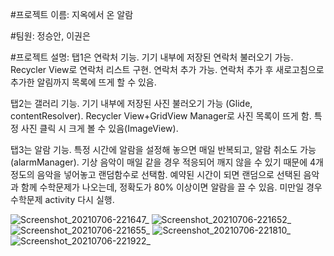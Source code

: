 #프로젝트 이름:
지옥에서 온 알람


#팀원:
정승안, 이권은


#프로젝트 설명:
탭1은 연락처 기능. 기기 내부에 저장된 연락처 불러오기 가능. Recycler View로 연락처 리스트 구현. 연락처 추가 가능. 연락처 추가 후 새로고침으로 추가한 알림까지 목록에 뜨게 할 수 있음.

탭2는 갤러리 기능. 기기 내부에 저장된 사진 불러오기 가능 (Glide, contentResolver). Recycler View+GridView Manager로 사진 목록이 뜨게 함. 특정 사진 클릭 시 크게 볼 수 있음(ImageView).

탭3는 알람 기능. 특정 시간에 알람을 설정해 놓으면 매일 반복되고, 알람 취소도 가능(alarmManager). 기상 음악이 매일 같을 경우 적응되어 깨지 않을 수 있기 때문에 4개 정도의 음악을 넣어놓고 랜덤함수로 선택함. 예약된 시간이 되면 랜덤으로 선택된 음악과 함께 수학문제가 나오는데, 정확도가 80% 이상이면 알람을 끌 수 있음. 미만일 경우 수학문제 activity 다시 실행.



![Screenshot_20210706-221647_    ](https://user-images.githubusercontent.com/63151413/124607284-a6d85700-dea8-11eb-9408-4776c0521734.jpg)
![Screenshot_20210706-221652_    ](https://user-images.githubusercontent.com/63151413/124607314-af309200-dea8-11eb-9b81-4282efa41f13.jpg)
![Screenshot_20210706-221655_    ](https://user-images.githubusercontent.com/63151413/124607329-b35caf80-dea8-11eb-9dab-a3e84e38588c.jpg)
![Screenshot_20210706-221810_    ](https://user-images.githubusercontent.com/63151413/124607347-b788cd00-dea8-11eb-8b72-c9fa489aba9e.jpg)
![Screenshot_20210706-221922_    ](https://user-images.githubusercontent.com/63151413/124607368-bd7eae00-dea8-11eb-98b7-440cd40a6fe2.jpg)
